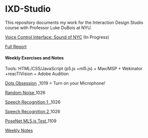 # IXD-Studio

This repository documents my work for the Interaction Design Studio course with Professor Luke DuBois at NYU.


[Voice Control Interface: Sound of NYC](https://jljuli.github.io/IXD-Studio/Main.html) (In Progress)

[Full Report](https://issuu.com/jl12315/docs/accessibility_on_data_navigation)



#### Weekly Exercises and Notes

Tools: HTML/CSS/JavaScript (p5.js +ml5.js) + Max/MSP + Wekinator +reacTIVision + Adobe Audition

[Dots Obsession](https://openprocessing.org/sketch/1335773) _1019 > Turn on your Microphone!

[Random Noise](https://openprocessing.org/sketch/1335902)_1026

[Speech Recognition 1 ](https://openprocessing.org/sketch/1355110)_1026

[Speech Recognition 2](https://openprocessing.org/sketch/1352805)_1026

[PoseNet ML5.js Test](https://openprocessing.org/sketch/1409815)_1109

[Weekly Notes](https://github.com/jljuli/IXD-Studio/wiki)

